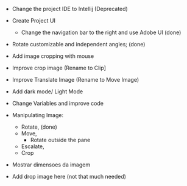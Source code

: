 

- Change the project IDE to Intellij (Deprecated)
- Create Project UI
  - Change the navigation bar to the right and use Adobe UI (done)

- Rotate customizable and independent angles; (done)
- Add image cropping with mouse
- Improve crop image (Rename to Clip]
- Improve Translate Image (Rename to Move Image)
- Add dark mode/ Light Mode
- Change Variables and improve code

- Manipulating Image:
  - Rotate, (done)
  - Move, 
    - Rotate outside the pane
  - Escalate,
  - Crop

- Mostrar dimensoes da imagem
- Add drop image here (not that much needed)